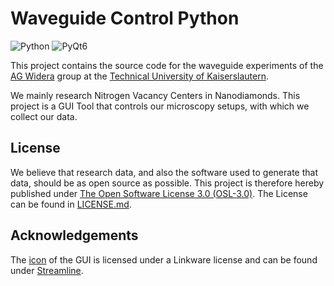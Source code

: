 # Waveguide Control Python

![Python](https://img.shields.io/badge/Python-3.9-success)
![PyQt6](https://img.shields.io/badge/PyQt-6.3-important)

This project contains the source code for the waveguide experiments of the [AG Widera](https://www.physik.uni-kl.de/en/widera) group at the [Technical University of Kaiserslautern](https://www.uni-kl.de/en/).

We mainly research Nitrogen Vacancy Centers in Nanodiamonds.
This project is a GUI Tool that controls our microscopy setups, with which we collect our data.


## License
We believe that research data, and also the software used to generate that data, should be as open source as possible.
This project is therefore hereby published under [The Open Software License 3.0 (OSL-3.0)](https://opensource.org/licenses/OSL-3.0).
The License can be found in [LICENSE.md](LICENSE.md).


## Acknowledgements
The [icon](/src/images/icon.svg) of the GUI is licensed under a Linkware license and can be found under [Streamline](https://www.streamlinehq.com/).
